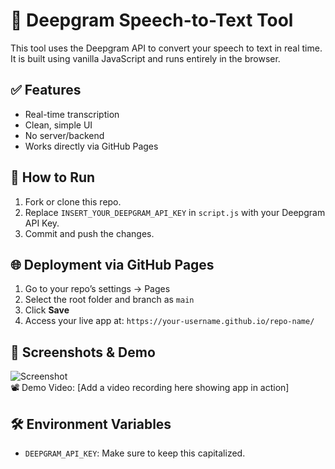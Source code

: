 # 🎤 Deepgram Speech-to-Text Tool

This tool uses the Deepgram API to convert your speech to text in real time. It is built using vanilla JavaScript and runs entirely in the browser.

## ✅ Features
- Real-time transcription
- Clean, simple UI
- No server/backend
- Works directly via GitHub Pages

## 🚀 How to Run

1. Fork or clone this repo.
2. Replace `INSERT_YOUR_DEEPGRAM_API_KEY` in `script.js` with your Deepgram API Key.
3. Commit and push the changes.

## 🌐 Deployment via GitHub Pages

1. Go to your repo’s settings → Pages
2. Select the root folder and branch as `main`
3. Click **Save**
4. Access your live app at: `https://your-username.github.io/repo-name/`

## 📸 Screenshots & Demo

![Screenshot](demo_screenshot.png)  
📽️ Demo Video: [Add a video recording here showing app in action]

## 🛠️ Environment Variables

- `DEEPGRAM_API_KEY`: Make sure to keep this capitalized.
